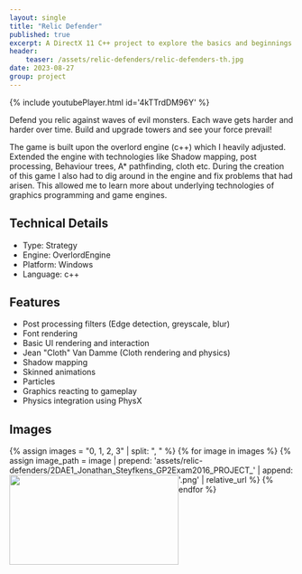 ```yaml
---
layout: single
title: "Relic Defender"
published: true 
excerpt: A DirectX 11 C++ project to explore the basics and beginnings of graphics and engine programming
header:
    teaser: /assets/relic-defenders/relic-defenders-th.jpg
date: 2023-08-27
group: project
---
```

<!-- VIDEO -->
{% include youtubePlayer.html id='4kTTrdDM96Y' %}

Defend you relic against waves of evil monsters. Each wave gets harder and harder over time. Build and upgrade towers and see your force prevail!

The game is built upon the overlord engine (c++) which I heavily adjusted. Extended the engine with technologies like Shadow mapping, post processing, Behaviour trees, A* pathfinding, cloth etc. During the creation of this game I also had to dig around in the engine and fix problems that had arisen. This allowed me to learn more about underlying technologies of graphics programming and game engines. 

## Technical Details
- Type: Strategy
- Engine: OverlordEngine
- Platform: Windows
- Language: c++

## Features
- Post processing filters (Edge detection, greyscale, blur)
- Font rendering
- Basic UI rendering and interaction
- Jean "Cloth" Van Damme (Cloth rendering and physics)
- Shadow mapping
- Skinned animations
- Particles
- Graphics reacting to gameplay
- Physics integration using PhysX
 

## Images
{% assign images = "0, 1, 2, 3" | split: ", " %}
{% for image in images %}
{% assign image_path = image | prepend: 'assets/relic-defenders/2DAE1_Jonathan_Steyfkens_GP2Exam2016_PROJECT_' | append: '.png' | relative_url %}
<a href="{{ image_path }}" style="float:left" ><img class="alignleft size-medium wp-image-113" src="{{ image_path }}" alt="" width="300" height="159" /></a>
{% endfor %}

<div style="clear:left"></div>